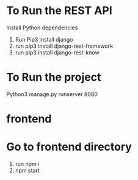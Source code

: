 # To Run the REST API

Install Python dependencies

1. Run Pip3 install django
2. run pip3 install django-rest-framework
3. run pip3 install django-rest-know

# To Run the project

Python3 manage.py runserver 8080


# frontend

# Go to frontend directory

1. run npm i
2. npm start
